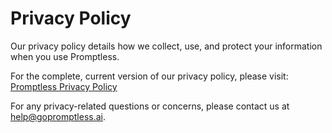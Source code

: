# Privacy Policy

Our privacy policy details how we collect, use, and protect your information when you use Promptless.

For the complete, current version of our privacy policy, please visit:
[Promptless Privacy Policy](https://www.promptless.ai/privacy)

For any privacy-related questions or concerns, please contact us at help@gopromptless.ai.